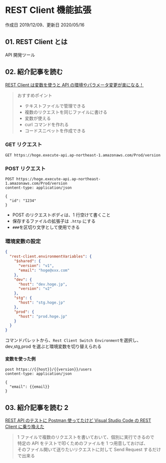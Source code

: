 # REST Client 機能拡張

作成日 2019/12/09、更新日 2020/05/16

## 01. REST Client とは

API 開発ツール

## 02. 紹介記事を読む

[REST Client は変数を使うと API の環境やパラメータ変更が楽になる！](https://dev.classmethod.jp/tool/vscode-rest-client-is-good/)

> おすすめポイント
>
> - テキストファイルで管理できる
> - 複数のリクエストを同じファイルに書ける
> - 変数が使える
> - curl コマンドを作れる
> - コードスニペットを作成できる

### GET リクエスト

```text
GET https://hoge.execute-api.ap-northeast-1.amazonaws.com/Prod/version
```

### POST リクエスト

```text
POST https://hoge.execute-api.ap-northeast-1.amazonaws.com/Prod/version
content-type: application/json

{
  "id": "1234"
}
```

- POST のリクエストボディは、1 行空けて書くこと
- 保存するファイルの拡張子は `.http` にする
- `###`を区切り文字として使用できる

### 環境変数の設定

```json
{
  "rest-client.environmentVariables": {
    "$shared": {
      "version": "v1",
      "email": "hoge@xxx.com"
    },
    "dev": {
      "host": "dev.hoge.jp",
      "version": "v2"
    },
    "stg": {
      "host": "stg.hoge.jp"
    },
    "prod": {
      "host": "prod.hoge.jp"
    }
  }
}
```

コマンドパレットから、`Rest Client Switch Environment`を選択し、\
dev,stg,prod を選ぶと環境変数を切り替えられる

#### 変数を使った例

```text
post https://{{host}}/{{version}}/users
content-type: application/json

{
  "email": {{email}}
}
```

## 03. 紹介記事を読む 2

[REST API のテストに Postman 使ってたけど Visual Studio Code の REST Client に乗り換えた](https://blog.okazuki.jp/)

> 1 ファイルで複数のリクエストを書いておいて、個別に実行できるので\
> 特定の API をテストで叩くためのファイルを 1 つ用意しておけば、\
> そのファイル開いて送りたいリクエストに対して Send Request するだけで出来る
